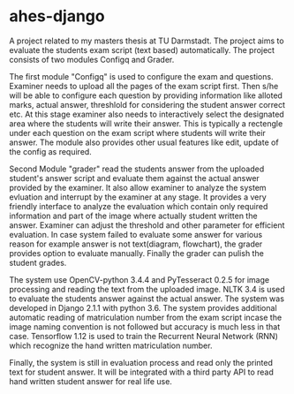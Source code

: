 # ahes-django
A project related to my masters thesis at TU Darmstadt. The project aims to evaluate the students exam script (text based) automatically. The project consists of two modules Configq and Grader.

The first module "Configq" is used to configure the exam and questions. Examiner needs to upload all the pages of the exam script first. Then s/he will be able to configure each question by providing information like alloted marks, actual answer, threshlold for considering the student answer correct etc. At this stage examiner also needs to interactively select the designated area where the students will write their answer. This is typically a rectengle under each question on the exam script where students will write their answer. The module also provides other usual features like edit, update of the config as required. 

Second Module "grader" read the students answer from the uploaded student's answer script and evaluate them against the actual answer provided by the examiner. It also allow examiner to analyze the system evluation and interrupt by the examiner at any stage. It provides a very friendly interface to analyze the evaluation which contain only required information and part of the image where actually student written the answer. Examiner can adjust the threshold and other parameter for efficient evaluation. In case system failed to evaluate some answer for various reason for example answer is not text(diagram, flowchart), the grader provides option to evaluate manually. Finally the grader can pulish the student grades. 

The system use OpenCV-python 3.4.4 and PyTesseract 0.2.5 for image processing and reading the text from the uploaded image. NLTK 3.4 is used to evaluate the students answer against the actual answer. The system was developed in Django 2.1.1 with python 3.6. The system provides additional automatic reading of matriculation number from the exam script incase the image naming convention is not followed but accuracy is much less in that case. Tensorflow 1.12 is used to train the Recurrent Neural Network (RNN) which recognize the hand written matriculation number. 

Finally, the system is still in evaluation process and read only the printed text for student answer. It will be integrated with a third party API to read hand written student answer for real life use. 
